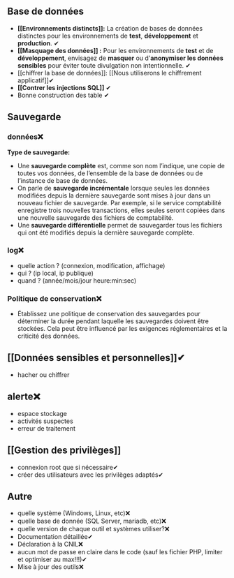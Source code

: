## Base de données
- **[[Environnements distincts]]:** La création de bases de données distinctes pour les environnements de **test**, **développement** et **production**. ✔
- **[[Masquage des données]] :** Pour les environnements de **test** et de **développement**, envisagez de **masquer** ou d'**anonymiser les données sensibles** pour éviter toute divulgation non intentionnelle. ✔
- [[chiffrer la base de données]]: [[Nous utiliserons le chiffrement applicatif]]✔
- **[[Contrer les injections SQL]]** ✔
- Bonne construction des table ✔
## Sauvegarde
### données❌
**Type de sauvegarde:**
- Une **sauvegarde complète** est, comme son nom l’indique, une copie de toutes vos données, de l’ensemble de la base de données ou de l’instance de base de données.
- On parle de **sauvegarde incrémentale** lorsque seules les données modifiées depuis la dernière sauvegarde sont mises à jour dans un nouveau fichier de sauvegarde. Par exemple, si le service comptabilité enregistre trois nouvelles transactions, elles seules seront copiées dans une nouvelle sauvegarde des fichiers de comptabilité.
- Une **sauvegarde différentielle** permet de sauvegarder tous les fichiers qui ont été modifiés depuis la dernière sauvegarde complète.
### log❌
- quelle action ? (connexion, modification, affichage)
- qui ? (ip local, ip publique)
- quand ? (année/mois/jour heure:min:sec)
### Politique de conservation❌
- Établissez une politique de conservation des sauvegardes pour déterminer la durée pendant laquelle les sauvegardes doivent être stockées. Cela peut être influencé par les exigences réglementaires et la criticité des données.
## [[Données sensibles et personnelles]]✔
- hacher ou chiffrer
## alerte❌
- espace stockage
- activités suspectes
- erreur de traitement
## [[Gestion des privilèges]]
- connexion root que si nécessaire✔
- créer des utilisateurs avec les privilèges adaptés✔
## Autre
- quelle système (Windows, Linux, etc)❌
- quelle base de donnée (SQL Server, mariadb, etc)❌
- quelle version de chaque outil et systèmes utiliser?❌
- Documentation détaillée✔
- Déclaration à la CNIL❌
- aucun mot de passe en claire dans le code (sauf les fichier PHP, limiter et optimiser au max!!!)✔
- Mise à jour des outils❌